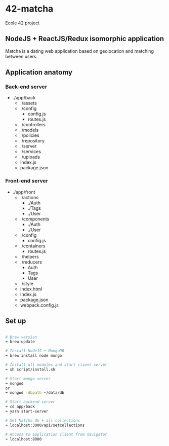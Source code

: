 # 42-matcha

Ecole 42 project

## NodeJS + ReactJS/Redux isomorphic application

Matcha is a dating web application based on geolocation and matching between users.

## Application anatomy

### Back-end server

- ./app/back
    - ./assets
	- ./config
		- config.js
		- routes.js
    - ./controllers
    - ./models
    - ./policies
    - ./repository
    - ./server
    - ./services
    - ./uploads
	- index.js
	- package.json

### Front-end server

- ./app/front
	- ./actions
        - ./Auth
        - ./Tags
        - ./User
	- ./components
        - ./Auth
        - ./User
	- ./config
        - config.js
	- ./containers
        - routes.js
    - ./helpers
	- ./reducers
        - Auth
        - Tags
        - User
    - ./style
	- index.html
	- index.js
	- package.json
    - webpack.config.js

## Set up

```sh

# Brew version
➜ brew update

# Install NodeJS + MongoDB
➜ brew install node mongo

# Install all modules and start client server
➜ sh script/install.sh

# Start mongo server
➜ mongod
or
➜ mongod -dbpath ~/data/db

# Start backend server
➜ cd app/back
➜ yarn start-server

# Set Matcha db + all collections
➜ localhost:3000/api/setcollections

# Access to application client from navigator
➜ localhost:8080

```